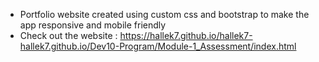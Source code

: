  
  - Portfolio website  created using custom css and bootstrap to make the app responsive and mobile friendly 
  - Check out the website : 
  https://hallek7.github.io/hallek7-hallek7.github.io/Dev10-Program/Module-1_Assessment/index.html